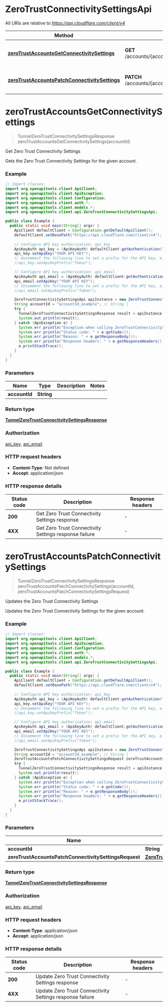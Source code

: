 # ZeroTrustConnectivitySettingsApi

All URIs are relative to *https://api.cloudflare.com/client/v4*

| Method | HTTP request | Description |
|------------- | ------------- | -------------|
| [**zeroTrustAccountsGetConnectivitySettings**](ZeroTrustConnectivitySettingsApi.md#zeroTrustAccountsGetConnectivitySettings) | **GET** /accounts/{account_id}/zerotrust/connectivity_settings | Get Zero Trust Connectivity Settings |
| [**zeroTrustAccountsPatchConnectivitySettings**](ZeroTrustConnectivitySettingsApi.md#zeroTrustAccountsPatchConnectivitySettings) | **PATCH** /accounts/{account_id}/zerotrust/connectivity_settings | Updates the Zero Trust Connectivity Settings |


<a id="zeroTrustAccountsGetConnectivitySettings"></a>
# **zeroTrustAccountsGetConnectivitySettings**
> TunnelZeroTrustConnectivitySettingsResponse zeroTrustAccountsGetConnectivitySettings(accountId)

Get Zero Trust Connectivity Settings

Gets the Zero Trust Connectivity Settings for the given account.

### Example
```java
// Import classes:
import org.openapitools.client.ApiClient;
import org.openapitools.client.ApiException;
import org.openapitools.client.Configuration;
import org.openapitools.client.auth.*;
import org.openapitools.client.models.*;
import org.openapitools.client.api.ZeroTrustConnectivitySettingsApi;

public class Example {
  public static void main(String[] args) {
    ApiClient defaultClient = Configuration.getDefaultApiClient();
    defaultClient.setBasePath("https://api.cloudflare.com/client/v4");
    
    // Configure API key authorization: api_key
    ApiKeyAuth api_key = (ApiKeyAuth) defaultClient.getAuthentication("api_key");
    api_key.setApiKey("YOUR API KEY");
    // Uncomment the following line to set a prefix for the API key, e.g. "Token" (defaults to null)
    //api_key.setApiKeyPrefix("Token");

    // Configure API key authorization: api_email
    ApiKeyAuth api_email = (ApiKeyAuth) defaultClient.getAuthentication("api_email");
    api_email.setApiKey("YOUR API KEY");
    // Uncomment the following line to set a prefix for the API key, e.g. "Token" (defaults to null)
    //api_email.setApiKeyPrefix("Token");

    ZeroTrustConnectivitySettingsApi apiInstance = new ZeroTrustConnectivitySettingsApi(defaultClient);
    String accountId = "accountId_example"; // String | 
    try {
      TunnelZeroTrustConnectivitySettingsResponse result = apiInstance.zeroTrustAccountsGetConnectivitySettings(accountId);
      System.out.println(result);
    } catch (ApiException e) {
      System.err.println("Exception when calling ZeroTrustConnectivitySettingsApi#zeroTrustAccountsGetConnectivitySettings");
      System.err.println("Status code: " + e.getCode());
      System.err.println("Reason: " + e.getResponseBody());
      System.err.println("Response headers: " + e.getResponseHeaders());
      e.printStackTrace();
    }
  }
}
```

### Parameters

| Name | Type | Description  | Notes |
|------------- | ------------- | ------------- | -------------|
| **accountId** | **String**|  | |

### Return type

[**TunnelZeroTrustConnectivitySettingsResponse**](TunnelZeroTrustConnectivitySettingsResponse.md)

### Authorization

[api_key](../README.md#api_key), [api_email](../README.md#api_email)

### HTTP request headers

 - **Content-Type**: Not defined
 - **Accept**: application/json

### HTTP response details
| Status code | Description | Response headers |
|-------------|-------------|------------------|
| **200** | Get Zero Trust Connectivity Settings response |  -  |
| **4XX** | Get Zero Trust Connectivity Settings response failure |  -  |

<a id="zeroTrustAccountsPatchConnectivitySettings"></a>
# **zeroTrustAccountsPatchConnectivitySettings**
> TunnelZeroTrustConnectivitySettingsResponse zeroTrustAccountsPatchConnectivitySettings(accountId, zeroTrustAccountsPatchConnectivitySettingsRequest)

Updates the Zero Trust Connectivity Settings

Updates the Zero Trust Connectivity Settings for the given account.

### Example
```java
// Import classes:
import org.openapitools.client.ApiClient;
import org.openapitools.client.ApiException;
import org.openapitools.client.Configuration;
import org.openapitools.client.auth.*;
import org.openapitools.client.models.*;
import org.openapitools.client.api.ZeroTrustConnectivitySettingsApi;

public class Example {
  public static void main(String[] args) {
    ApiClient defaultClient = Configuration.getDefaultApiClient();
    defaultClient.setBasePath("https://api.cloudflare.com/client/v4");
    
    // Configure API key authorization: api_key
    ApiKeyAuth api_key = (ApiKeyAuth) defaultClient.getAuthentication("api_key");
    api_key.setApiKey("YOUR API KEY");
    // Uncomment the following line to set a prefix for the API key, e.g. "Token" (defaults to null)
    //api_key.setApiKeyPrefix("Token");

    // Configure API key authorization: api_email
    ApiKeyAuth api_email = (ApiKeyAuth) defaultClient.getAuthentication("api_email");
    api_email.setApiKey("YOUR API KEY");
    // Uncomment the following line to set a prefix for the API key, e.g. "Token" (defaults to null)
    //api_email.setApiKeyPrefix("Token");

    ZeroTrustConnectivitySettingsApi apiInstance = new ZeroTrustConnectivitySettingsApi(defaultClient);
    String accountId = "accountId_example"; // String | 
    ZeroTrustAccountsPatchConnectivitySettingsRequest zeroTrustAccountsPatchConnectivitySettingsRequest = new ZeroTrustAccountsPatchConnectivitySettingsRequest(); // ZeroTrustAccountsPatchConnectivitySettingsRequest | 
    try {
      TunnelZeroTrustConnectivitySettingsResponse result = apiInstance.zeroTrustAccountsPatchConnectivitySettings(accountId, zeroTrustAccountsPatchConnectivitySettingsRequest);
      System.out.println(result);
    } catch (ApiException e) {
      System.err.println("Exception when calling ZeroTrustConnectivitySettingsApi#zeroTrustAccountsPatchConnectivitySettings");
      System.err.println("Status code: " + e.getCode());
      System.err.println("Reason: " + e.getResponseBody());
      System.err.println("Response headers: " + e.getResponseHeaders());
      e.printStackTrace();
    }
  }
}
```

### Parameters

| Name | Type | Description  | Notes |
|------------- | ------------- | ------------- | -------------|
| **accountId** | **String**|  | |
| **zeroTrustAccountsPatchConnectivitySettingsRequest** | [**ZeroTrustAccountsPatchConnectivitySettingsRequest**](ZeroTrustAccountsPatchConnectivitySettingsRequest.md)|  | |

### Return type

[**TunnelZeroTrustConnectivitySettingsResponse**](TunnelZeroTrustConnectivitySettingsResponse.md)

### Authorization

[api_key](../README.md#api_key), [api_email](../README.md#api_email)

### HTTP request headers

 - **Content-Type**: application/json
 - **Accept**: application/json

### HTTP response details
| Status code | Description | Response headers |
|-------------|-------------|------------------|
| **200** | Update Zero Trust Connectivity Settings response |  -  |
| **4XX** | Update Zero Trust Connectivity Settings response failure |  -  |

